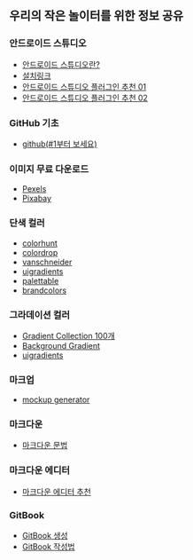 ## 우리의 작은 놀이터를 위한 정보 공유

 ### 안드로이드 스튜디오<a>
 * <a href="https://velog.io/@jay_so_/%EC%95%88%EB%93%9C%EB%A1%9C%EC%9D%B4%EB%93%9C-%EC%8A%A4%ED%8A%9C%EB%94%94%EC%98%A4-%EC%A0%95%EB%A6%AC">안드로이드 스튜디오란?<a>
*  <a href="https://developer.android.com/studio?gclid=Cj0KCQiA7bucBhCeARIsAIOwr-9GnoA0XMxZGUAGMzUm5cgsfLPHgb8W0A-vXHQSNQ77wOrZmv47WBAaAj2AEALw_wcB&gclsrc=aw.ds">설치링크<a>
* <a href="https://velog.io/@s10th24b/%EC%95%88%EB%93%9C%EB%A1%9C%EC%9D%B4%EB%93%9C-%EC%8A%A4%ED%8A%9C%EB%94%94%EC%98%A4-%EC%B6%94%EC%B2%9C-%ED%94%8C%EB%9F%AC%EA%B7%B8%EC%9D%B8">안드로이드 스튜디오 플러그인 추천 01<a>
* <a href="https://chjune0205.tistory.com/entry/%EA%B0%9C%EB%B0%9C-%EC%8B%9C%EA%B0%84-%EC%A4%84%EC%9D%B4%EA%B3%A0-%EC%8B%B6%EC%A7%80-%EC%95%8A%EB%8B%88%EC%95%88%EB%93%9C%EB%A1%9C%EC%9D%B4%EB%93%9C-%EC%8A%A4%ED%8A%9C%EB%94%94%EC%98%A4-%ED%94%8C%EB%9F%AC%EA%B7%B8%EC%9D%B8">안드로이드 스튜디오 플러그인 추천 02<a>

### GitHub 기초
* <a href="https://minjunkass.tistory.com/56">github(#1부터 보세요)<a>

### 이미지 무료 다운로드
* <a href="https://www.pexels.com/ko-kr/">Pexels<a>
* <a href="https://pixabay.com/ko/">Pixabay<a>

### 단색 컬러
* <a href="https://colorhunt.co/">colorhunt<a>
* <a href="https://colordrop.io/">colordrop<a>
* <a href="https://vanschneider.com/colors">vanschneider<a>
* <a href="https://uigradients.com/#EmeraldWater">uigradients<a>
* <a href="https://www.palettable.io/E7EAD9">palettable<a>
* <a href="https://brandcolors.net/">brandcolors<a>

### 그라데이션 컬러
* <a href="https://products.ls.graphics/mesh-gradients/">Gradient Collection 100개<a>
* <a href="https://webgradients.com/">Background Gradient<a>
* <a href="https://uigradients.com/#EmeraldWater">uigradients<a>

### 마크업
* <a href="https://www.pixeltrue.com/mockup-generator">mockup generator<a>
 
 ### 마크다운
 * <a href="https://goddaehee.tistory.com/307">마크다운 문법<a>
### 마크다운 에디터
* <a href="https://sergeswin.com/1241/">마크다운 에디터 추천<a>

### GitBook
* <a href="https://www.gitbook.com/">GitBook 생성<a>
* <a href="https://velog.io/@otnaj/%EB%82%98%EC%9D%98-%EC%A7%80%EC%8B%9D-%EA%B3%B5%EC%9C%A0">GitBook 작성법<a>
